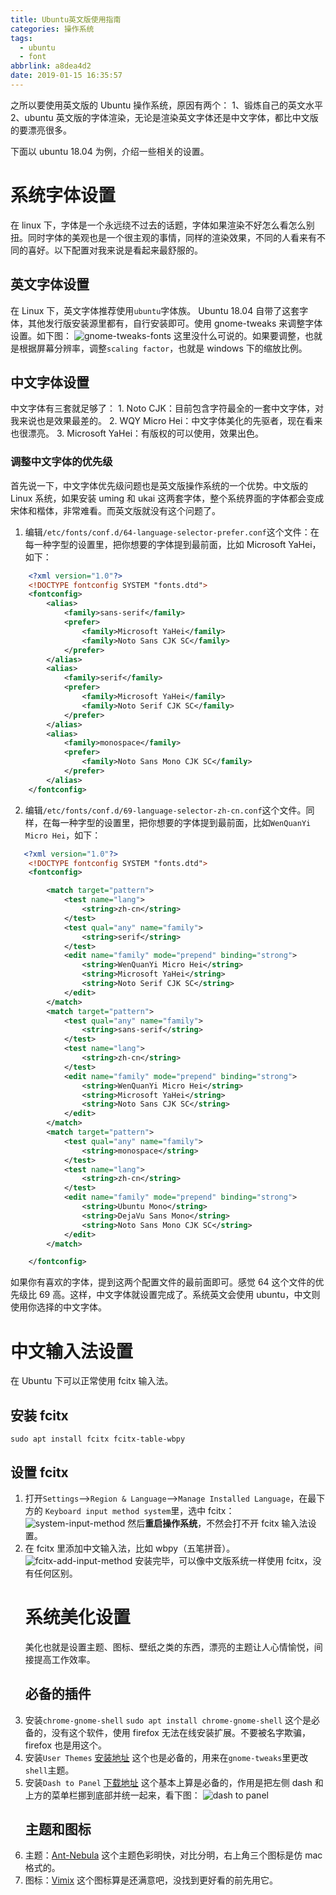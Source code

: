 ```yaml
---
title: Ubuntu英文版使用指南
categories: 操作系统
tags:
  - ubuntu
  - font
abbrlink: a8dea4d2
date: 2019-01-15 16:35:57
---
```


之所以要使用英文版的 Ubuntu 操作系统，原因有两个：
1、锻炼自己的英文水平
2、ubuntu 英文版的字体渲染，无论是渲染英文字体还是中文字体，都比中文版的要漂亮很多。

下面以 ubuntu 18.04 为例，介绍一些相关的设置。

# 系统字体设置

在 linux 下，字体是一个永远绕不过去的话题，字体如果渲染不好怎么看怎么别扭。同时字体的美观也是一个很主观的事情，同样的渲染效果，不同的人看来有不同的喜好。以下配置对我来说是看起来最舒服的。

## 英文字体设置

在 Linux 下，英文字体推荐使用`ubuntu`字体族。
Ubuntu 18.04 自带了这套字体，其他发行版安装源里都有，自行安装即可。使用 gnome-tweaks 来调整字体设置。如下图：
![gnome-tweaks-fonts](../images/Ubuntu英文版使用指南/gnome-tweaks-fonts.png)
这里没什么可说的。如果要调整，也就是根据屏幕分辨率，调整`scaling factor`，也就是 windows 下的缩放比例。

<!--more-->

## 中文字体设置

中文字体有三套就足够了：
1\. Noto CJK：目前包含字符最全的一套中文字体，对我来说也是效果最差的。
2\. WQY Micro Hei：中文字体美化的先驱者，现在看来也很漂亮。
3\. Microsoft YaHei：有版权的可以使用，效果出色。

### 调整中文字体的优先级

首先说一下，中文字体优先级问题也是英文版操作系统的一个优势。中文版的 Linux 系统，如果安装 uming 和 ukai 这两套字体，整个系统界面的字体都会变成宋体和楷体，非常难看。而英文版就没有这个问题了。

1.  编辑`/etc/fonts/conf.d/64-language-selector-prefer.conf`这个文件：在每一种字型的设置里，把你想要的字体提到最前面，比如 Microsoft YaHei，如下：

```xml
    <?xml version="1.0"?>
    <!DOCTYPE fontconfig SYSTEM "fonts.dtd">
    <fontconfig>
    	<alias>
    		<family>sans-serif</family>
    		<prefer>
    			<family>Microsoft YaHei</family>
    			<family>Noto Sans CJK SC</family>
    		</prefer>
    	</alias>
    	<alias>
    		<family>serif</family>
    		<prefer>
				<family>Microsoft YaHei</family>
    			<family>Noto Serif CJK SC</family>
    		</prefer>
    	</alias>
    	<alias>
    		<family>monospace</family>
    		<prefer>
    			<family>Noto Sans Mono CJK SC</family>
    		</prefer>
    	</alias>
    </fontconfig>
```

2.  编辑`/etc/fonts/conf.d/69-language-selector-zh-cn.conf`这个文件。同样，在每一种字型的设置里，把你想要的字体提到最前面，比如`WenQuanYi Micro Hei`，如下：

```xml
   <?xml version="1.0"?>
    <!DOCTYPE fontconfig SYSTEM "fonts.dtd">
    <fontconfig>

    	<match target="pattern">
            <test name="lang">
                <string>zh-cn</string>
            </test>
    		<test qual="any" name="family">
    			<string>serif</string>
    		</test>
    		<edit name="family" mode="prepend" binding="strong">
    			<string>WenQuanYi Micro Hei</string>
    			<string>Microsoft YaHei</string>
    			<string>Noto Serif CJK SC</string>
    		</edit>
    	</match>
    	<match target="pattern">
    		<test qual="any" name="family">
    			<string>sans-serif</string>
    		</test>
            <test name="lang">
                <string>zh-cn</string>
            </test>
    		<edit name="family" mode="prepend" binding="strong">
    			<string>WenQuanYi Micro Hei</string>
    			<string>Microsoft YaHei</string>
    			<string>Noto Sans CJK SC</string>
    		</edit>
    	</match>
    	<match target="pattern">
    		<test qual="any" name="family">
    			<string>monospace</string>
    		</test>
            <test name="lang">
                <string>zh-cn</string>
            </test>
    		<edit name="family" mode="prepend" binding="strong">
    			<string>Ubuntu Mono</string>
    			<string>DejaVu Sans Mono</string>
    			<string>Noto Sans Mono CJK SC</string>
    		</edit>
    	</match>

    </fontconfig>
```

如果你有喜欢的字体，提到这两个配置文件的最前面即可。感觉 64 这个文件的优先级比 69 高。这样，中文字体就设置完成了。系统英文会使用 ubuntu，中文则使用你选择的中文字体。

# 中文输入法设置

在 Ubuntu 下可以正常使用 fcitx 输入法。

## 安装 fcitx

`sudo apt install fcitx fcitx-table-wbpy`

## 设置 fcitx

1.  打开`Settings`-->`Region & Language`-->`Manage Installed Language`，在最下方的
    `Keyboard input method system`里，选中 fcitx：
    ![system-input-method](../images/Ubuntu英文版使用指南/system-input-method.png)
    然后**重启操作系统**，不然会打不开 fcitx 输入法设置。
2.  在 fcitx 里添加中文输入法，比如 wbpy（五笔拼音）。
    ![fcitx-add-input-method](../images/Ubuntu英文版使用指南/fcitx-add-input-method.png)
    安装完毕，可以像中文版系统一样使用 fcitx，没有任何区别。
    # 系统美化设置
    美化也就是设置主题、图标、壁纸之类的东西，漂亮的主题让人心情愉悦，间接提高工作效率。
    ## 必备的插件
3.  安装`chrome-gnome-shell`
    `sudo apt install chrome-gnome-shell`
    这个是必备的，没有这个软件，使用 firefox 无法在线安装扩展。不要被名字欺骗，firefox 也是用这个。
4.  安装`User Themes`
    [安装地址](https://extensions.gnome.org/extension/19/user-themes/)
    这个也是必备的，用来在`gnome-tweaks`里更改`shell`主题。
5.  安装`Dash to Panel`
    [下载地址](https://extensions.gnome.org/extension/1160/dash-to-panel/)
    这个基本上算是必备的，作用是把左侧 dash 和上方的菜单栏挪到底部并统一起来，看下图：
    ![dash to panel](../images/Ubuntu英文版使用指南/dash-to-panel.png)
    ## 主题和图标
6.  主题：[Ant-Nebula](https://github.com/EliverLara/Ant-Nebula)
    这个主题色彩明快，对比分明，右上角三个图标是仿 mac 格式的。
7.  图标：[Vimix](https://github.com/vinceliuice/vimix-icon-theme)
    这个图标算是还满意吧，没找到更好看的前先用它。
